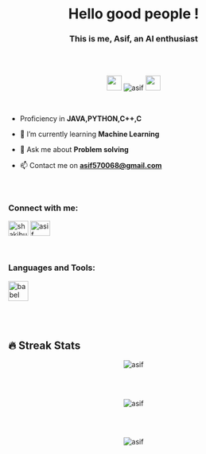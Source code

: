 
<h1 align="center">Hello good people !</h1>
<h3 align="center">This is me, Asif, an AI enthusiast </h3><br><br>
<p align="center"> <img src="https://media.giphy.com/media/iY8CRBdQXODJSCERIr/giphy.gif" width="30px"> <img src="https://komarev.com/ghpvc/?username=asif2042-dev&label=Profile%20views&color=0e75b6&style=flat" alt="asif" /> <img src="https://media.giphy.com/media/iY8CRBdQXODJSCERIr/giphy.gif" width="30px"> </p>
<br>

- Proficiency in **JAVA,PYTHON,C++,C**

- 🌱 I’m currently learning **Machine Learning**

- 💬 Ask me about **Problem solving**

- 📫 Contact me on **asif570068@gmail.com**

<br>

##

<h3 align="left">Connect with me:</h3>
<p align="left">
<a href="https://www.linkedin.com/in/asif-miah-608ba9256" target="blank"><img align="center" src="https://raw.githubusercontent.com/rahuldkjain/github-profile-readme-generator/master/src/images/icons/Social/linked-in-alt.svg" alt="shakibul" height="30" width="40" /></a>
<a href="https://www.facebook.com/profile.php?id=100009883032996" target="blank"><img align="center" src="https://raw.githubusercontent.com/rahuldkjain/github-profile-readme-generator/master/src/images/icons/Social/facebook.svg" alt="asif" height="30" width="40" /></a>
</p>

<br>

<h3 align="left">Languages and Tools:</h3>
<p align="left"> <a href="https://babeljs.io/" target="_blank" rel="noreferrer"> <img src="https://res.cloudinary.com/don3n1hmm/image/upload/v1715939090/R_fu0knq.png" alt="babel" width="40" height="40"/> </a>   </p>

<br><br>

## 🔥 Streak Stats

<p align="center"><img src="https://github-readme-streak-stats.herokuapp.com/?user=asif2042&theme=dark&date_format=M%20j%5B%2C%20Y%5D&border=FF4500&ring=FF4500&currStreakNum=F1F1F1&sideNums=E2E0DE&currStreakLabel=FF4E01&sideLabels=FF5600&stroke=FF4500&fire=FE4906&dates=E5E5E5)](https://git.io/streak-stats" alt="asif" /></p>

<br>

##

<p align="center"><img src="https://github-readme-stats.vercel.app/api?username=asif2042&theme=midnight-purple&show_icons=true&include_all_commits=true&count_private=true&hide=issues" alt="asif" /></p>
<br>

##

<p align="center"><img src="https://github-readme-stats.vercel.app/api/top-langs?username=asif2042&theme=transparent&show_icons=true&include_all_commits=true&count_private=true&hide=issues" alt="asif" /></p>




